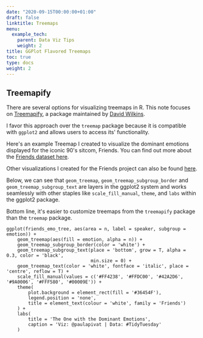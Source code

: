 ```yaml
---
date: "2020-09-15T00:00:00+01:00"
draft: false
linktitle: Treemaps
menu:
  example_tech:
    parent: Data Viz Tips
    weight: 2
title: GGPlot Flavored Treemaps 
toc: true
type: docs
weight: 2
---
```


## Treemapify

There are several options for visualizing treemaps in R. This note focuses on  [Treemapify](https://cran.r-project.org/web/packages/treemapify/vignettes/introduction-to-treemapify.html), a package maintained by [David Wilkins](https://github.com/wilkox). 

I favor this approach over the `treemap` package because it is compatible with `ggplot2` and allows users to access its' functionality. 

Here's an example Treemap I created to visualize the dominant emotions displayed for the iconic 90's sitcom, Friends. You can find out more about the [Friends dataset here](https://github.com/rfordatascience/tidytuesday/blob/master/data/2020/2020-09-08/readme.md).

Other visualizations I created for the Friends project can also be found [here](https://github.com/PaulApivat/tidytuesday/tree/master/2020/friends).

Below, we can see that `geom_treemap`, `geom_treemap_subgroup_border` and `geom_treemap_subgroup_text` are layers in the ggplot2 system and works seamlessly with other staples like `scale_fill_manual`, `theme`, and `labs` within the ggplot2 package. 

Bottom line, it's easier to customize treemaps from the `treemapify` package than the `treemap` package. 

```
ggplot(friends_emo_tree, aes(area = n, label = speaker, subgroup = emotion)) +
    geom_treemap(aes(fill = emotion, alpha = n)) +
    geom_treemap_subgroup_border(color = 'white') +
    geom_treemap_subgroup_text(place = 'bottom', grow = T, alpha = 0.3, color = 'black',
                               min.size = 0) +
    geom_treemap_text(color = 'white', fontface = 'italic', place = 'centre', reflow = T) +
    scale_fill_manual(values = c('#FF4238', '#FFDC00', '#42A2D6', '#9A0006', '#FFF580', '#00009E')) +
    theme(
        plot.background = element_rect(fill = '#36454F'),
        legend.position = 'none',
        title = element_text(colour = 'white', family = 'Friends')
    ) +
    labs(
        title = 'The One with the Dominant Emotions',
        caption = 'Viz: @paulapivat | Data: #TidyTuesday'
    )
```